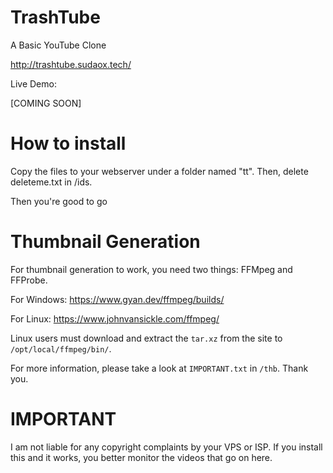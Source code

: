 # TrashTube
A Basic YouTube Clone

http://trashtube.sudaox.tech/

Live Demo:

[COMING SOON]

# How to install

Copy the files to your webserver under a folder named "tt".
Then, delete deleteme.txt in /ids.

Then you're good to go
# Thumbnail Generation
For thumbnail generation to work, you need two things: FFMpeg and FFProbe.

For Windows: https://www.gyan.dev/ffmpeg/builds/

For Linux: https://www.johnvansickle.com/ffmpeg/



Linux users must download and extract the `tar.xz` from the site to `/opt/local/ffmpeg/bin/`.

For more information, please take a look at `IMPORTANT.txt` in `/thb`. Thank you.
# IMPORTANT
I am not liable for any copyright complaints by your VPS or ISP. If you install this and it works, you better monitor the videos that go on here. 
